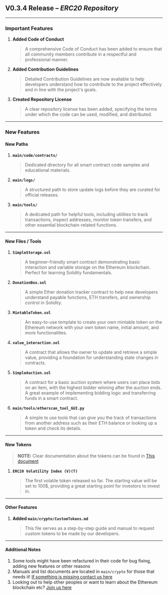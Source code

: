 ## V0.3.4 Release – *ERC20 Repository*
---

### Important Features

1. **Added Code of Conduct**  
   > A comprehensive Code of Conduct has been added to ensure that all community members contribute in a respectful and professional manner.

2. **Added Contribution Guidelines**  
   > Detailed Contribution Guidelines are now available to help developers understand how to contribute to the project effectively and in line with the project's goals.

3. **Created Repository License**  
   > A clear repository license has been added, specifying the terms under which the code can be used, modified, and distributed.

---

### New Features

#### New Paths

1. **`main/code/contracts/`**  
   > Dedicated directory for all smart contract code samples and educational materials.

2. **`main/logs/`**  
   > A structured path to store update logs before they are curated for official releases.

3. **`main/tools/`**  
   > A dedicated path for helpful tools, including utilities to track transactions, inspect addresses, monitor token transfers, and other essential blockchain-related functions.

---

#### New Files / Tools

1. **`SimpleStorage.sol`**  
   > A beginner-friendly smart contract demonstrating basic interaction and variable storage on the Ethereum blockchain. Perfect for learning Solidity fundamentals.

2. **`DonationBox.sol`**  
   > A simple Ether donation tracker contract to help new developers understand payable functions, ETH transfers, and ownership control in Solidity.

3. **`MintableToken.sol`**  
   > An easy-to-use template to create your own mintable token on the Ethereum network with your own token name, initial amount, and more functionalities.

4. **`value_interaction.sol`**  
   > A contract that allows the owner to update and retrieve a simple value, providing a foundation for understanding state changes in contracts.

5. **`SimpleAuction.sol`**  
   > A contract for a basic auction system where users can place bids on an item, with the highest bidder winning after the auction ends. A great example of implementing bidding logic and transferring funds in a smart contract.

6. **`main/tools/etherscan_tool_GUI.py`**
   > A simple to use tools that can give you the track of transactions from another address such as their ETH balance or looking up a token and check its details.

---

#### New Tokens
> **NOTE:** Clear documentation about the tokens can be found in [This document](https://github.com/JSX1x1/ERC20/blob/main/main/crypto/README.md)

1. **`ERC20 Volatility Index (V)(T)`**  
   > The first volatile token released so far. The starting value will be set to 100$, providing a great starting point for investors to invest in.

---

#### Other Features

1. **Added `main/crypto/CustomTokens.md`**  
   > This file serves as a step-by-step guide and manual to request custom tokens to be made by our developers.

---

#### Additional Notes

1. Some tools might have been refactured in their code for bug fixing, adding new features or other reasons
2. Manuals and list documents are located in `main/crypto` for those that needs it! [If something is missing contact us here](https://discord.gg/YMRrDkekUJ)
3. Looking out to help other peoples or want to learn about the Ethereum blockchain etc? [Join us here](https://discord.gg/YMRrDkekUJ)